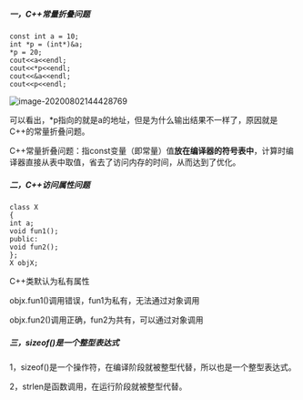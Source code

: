 ##### 一，C++常量折叠问题

```
const int a = 10;
int *p = (int*)&a;
*p = 20;
cout<<a<<endl;
cout<<*p<<endl;
cout<<&a<<endl;
cout<<p<<endl;
```

![image-20200802144428769](C:\Users\谯保林\AppData\Roaming\Typora\typora-user-images\image-20200802144428769.png)

可以看出，*p指向的就是a的地址，但是为什么输出结果不一样了，原因就是C++的常量折叠问题。

C++常量折叠问题：指const变量（即常量）值**放在编译器的符号表中**，计算时编译器直接从表中取值，省去了访问内存的时间，从而达到了优化。

##### 二，C++访问属性问题

```
class X
{
int a;
void fun1();
public:
void fun2();
};
X objX;
```

C++类默认为私有属性

objx.fun1()调用错误，fun1为私有，无法通过对象调用

objx.fun2()调用正确，fun2为共有，可以通过对象调用

##### 三，sizeof()是一个整型表达式

1，sizeof()是一个操作符，在编译阶段就被整型代替，所以也是一个整型表达式。

2，strlen是函数调用，在运行阶段就被整型代替。